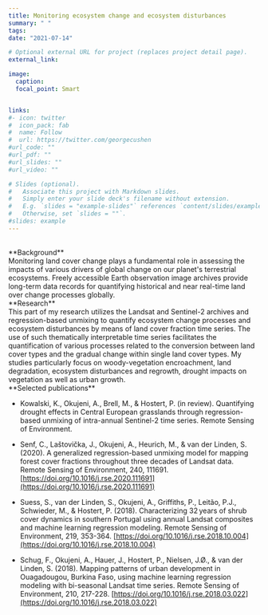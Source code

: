 ```yaml
---
title: Monitoring ecosystem change and ecosystem disturbances
summary: " "
tags:
date: "2021-07-14"

# Optional external URL for project (replaces project detail page).
external_link:

image:
  caption: 
  focal_point: Smart


links:
#- icon: twitter
#  icon_pack: fab
#  name: Follow
#  url: https://twitter.com/georgecushen
#url_code: ""
#url_pdf: ""
#url_slides: ""
#url_video: ""

# Slides (optional).
#   Associate this project with Markdown slides.
#   Simply enter your slide deck's filename without extension.
#   E.g. `slides = "example-slides"` references `content/slides/example-slides.md`.
#   Otherwise, set `slides = ""`.
#slides: example
---
```

<br />
**Background**<br />
Monitoring land cover change plays a fundamental role in assessing the impacts of various drivers of global change on our planet's terrestrial ecosystems. Freely accessible Earth observation image archives provide long-term data records for quantifying historical and near real-time land over change processes globally. 

<br />
**Research**<br />
This part of my research utilizes the Landsat and Sentinel-2 archives and regression-based unmixing to quantify ecosystem change processes and ecosystem disturbances by means of land cover fraction time series. The use of such thematically interpretable time series facilitates the quantification of various processes related to the conversion between land cover types and the gradual change within single land cover types. My studies particularly focus on woody-vegetation encroachment, land degradation, ecosystem disturbances and regrowth, drought impacts on vegetation as well as urban growth.

<br />
**Selected publications**<br />

* Kowalski, K., Okujeni, A., Brell, M., & Hostert, P. (in review). Quantifying drought effects in Central European grasslands through regression-based unmixing of intra-annual Sentinel-2 time series. Remote Sensing of Environment.

* Senf, C., Laštovička, J., Okujeni, A., Heurich, M., & van der Linden, S. (2020). A generalized regression-based unmixing model for mapping forest cover fractions throughout three decades of Landsat data. Remote Sensing of Environment, 240, 111691. [https://doi.org/10.1016/j.rse.2020.111691](https://doi.org/10.1016/j.rse.2020.111691)

* Suess, S., van der Linden, S., Okujeni, A., Griffiths, P., Leitão, P.J., Schwieder, M., & Hostert, P. (2018). Characterizing 32 years of shrub cover dynamics in southern Portugal using annual Landsat composites and machine learning regression modeling. Remote Sensing of Environment, 219, 353-364. [https://doi.org/10.1016/j.rse.2018.10.004](https://doi.org/10.1016/j.rse.2018.10.004)

* Schug, F., Okujeni, A., Hauer, J., Hostert, P., Nielsen, J.Ø., & van der Linden, S. (2018). Mapping patterns of urban development in Ouagadougou, Burkina Faso, using machine learning regression modeling with bi-seasonal Landsat time series. Remote Sensing of Environment, 210, 217-228. [https://doi.org/10.1016/j.rse.2018.03.022](https://doi.org/10.1016/j.rse.2018.03.022) 